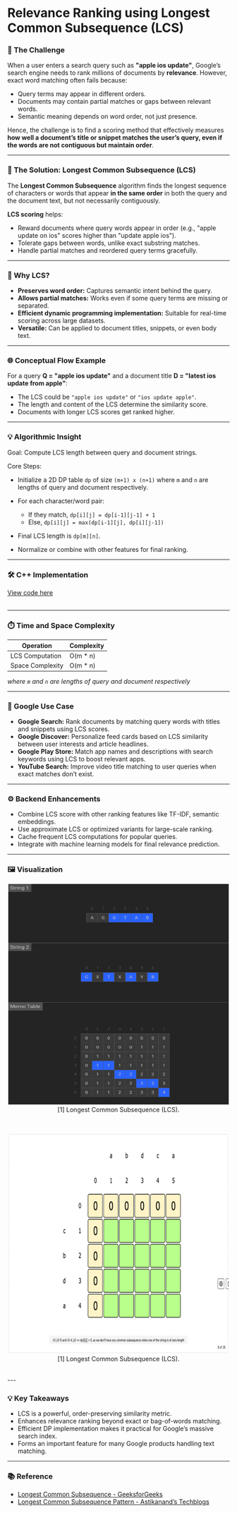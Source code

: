 
# Relevance Ranking using Longest Common Subsequence (LCS)



### 🎯 The Challenge

When a user enters a search query such as **"apple ios update"**, Google’s search engine needs to rank millions of documents by **relevance**. However, exact word matching often fails because:

* Query terms may appear in different orders.
* Documents may contain partial matches or gaps between relevant words.
* Semantic meaning depends on word order, not just presence.

Hence, the challenge is to find a scoring method that effectively measures **how well a document’s title or snippet matches the user’s query, even if the words are not contiguous but maintain order**.

---

### 🚀 The Solution: Longest Common Subsequence (LCS)

The **Longest Common Subsequence** algorithm finds the longest sequence of characters or words that appear **in the same order** in both the query and the document text, but not necessarily contiguously.

**LCS scoring** helps:

* Reward documents where query words appear in order (e.g., "apple update on ios" scores higher than "update apple ios").
* Tolerate gaps between words, unlike exact substring matches.
* Handle partial matches and reordered query terms gracefully.

---

### 🧠 Why LCS?

* **Preserves word order:** Captures semantic intent behind the query.
* **Allows partial matches:** Works even if some query terms are missing or separated.
* **Efficient dynamic programming implementation:** Suitable for real-time scoring across large datasets.
* **Versatile:** Can be applied to document titles, snippets, or even body text.

---

### 🌐 Conceptual Flow Example

For a query **Q = "apple ios update"** and a document title **D = "latest ios update from apple"**:

* The LCS could be `"apple ios update"` or `"ios update apple"`.
* The length and content of the LCS determine the similarity score.
* Documents with longer LCS scores get ranked higher.

---

### 💡 Algorithmic Insight

Goal: Compute LCS length between query and document strings.

Core Steps:

* Initialize a 2D DP table `dp` of size `(m+1) x (n+1)` where `m` and `n` are lengths of query and document respectively.
* For each character/word pair:

  * If they match, `dp[i][j] = dp[i-1][j-1] + 1`
  * Else, `dp[i][j] = max(dp[i-1][j], dp[i][j-1])`
* Final LCS length is `dp[m][n]`.
* Normalize or combine with other features for final ranking.

---
### 🛠 C++ Implementation
[View code here](https://github.com/bhumikanaik126/APS-Portfolio/blob/main/codes/b1.cpp)<br><br>

---

### ⏱️ Time and Space Complexity

| Operation        | Complexity |
| ---------------- | ---------- |
| LCS Computation  | O(m \* n)  |
| Space Complexity | O(m \* n)  |

*where `m` and `n` are lengths of query and document respectively*

---

### 🧪 Google Use Case

* **Google Search:** Rank documents by matching query words with titles and snippets using LCS scores.
* **Google Discover:** Personalize feed cards based on LCS similarity between user interests and article headlines.
* **Google Play Store:** Match app names and descriptions with search keywords using LCS to boost relevant apps.
* **YouTube Search:** Improve video title matching to user queries when exact matches don’t exist.

---

### ⚙️ Backend Enhancements

* Combine LCS score with other ranking features like TF-IDF, semantic embeddings.
* Use approximate LCS or optimized variants for large-scale ranking.
* Cache frequent LCS computations for popular queries.
* Integrate with machine learning models for final relevance prediction.

---

### 🖼️ Visualization

<p align="center">
  <img src="https://github.com/bhumikanaik126/APS-Portfolio/blob/main/images/b1.png?raw=true" alt="Microsoft Infrastructure" width="500" height="500">
  <br>
  [1] Longest Common Subsequence (LCS).
  <br>
</p><br>
<p align="center">
  <img src="https://github.com/bhumikanaik126/APS-Portfolio/blob/main/images/longest_common_subsequence_tabulation.gif?raw=true" alt="Microsoft Infrastructure" width="500" height="500">
  <br>
  [1] Longest Common Subsequence (LCS).
  <br>
</p><br>
---

### 💡 Key Takeaways

* LCS is a powerful, order-preserving similarity metric.
* Enhances relevance ranking beyond exact or bag-of-words matching.
* Efficient DP implementation makes it practical for Google’s massive search index.
* Forms an important feature for many Google products handling text matching.

---
### 📚 Reference

* [Longest Common Subsequence - GeeksforGeeks](https://www.geeksforgeeks.org/longest-common-subsequence-dp-4/)
* [Longest Common Subsequence Pattern - Astikanand’s Techblogs](https://astikanand.github.io/techblogs/dynamic-programming-patterns/longest-common-subsequence-pattern)




